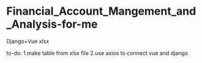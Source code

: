 # Financial_Account_Mangement_and_Analysis-for-me
 Django+Vue xlsx


to-do:
1.make table from xlsx file
2.use axios to connect vue and django